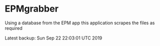 # EPMgrabber
Using a database from the EPM app this application scrapes the files as required


Latest backup: Sun Sep 22 22:03:01 UTC 2019

